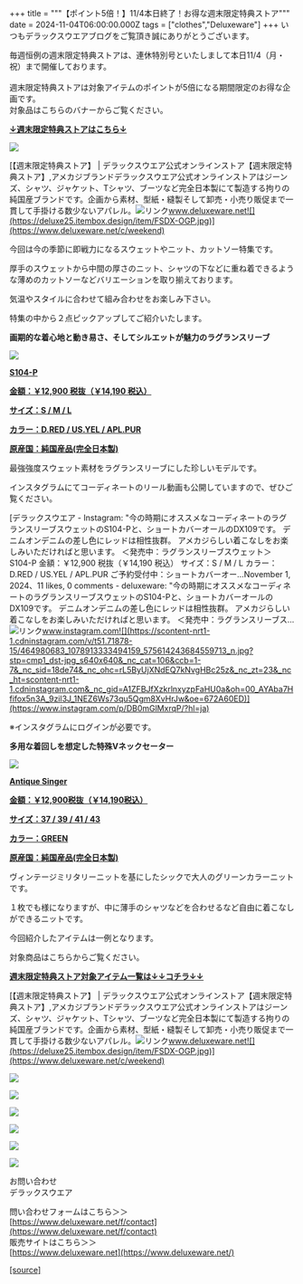 +++
title = """【ポイント5倍！】11/4本日終了！お得な週末限定特典ストア"""
date = 2024-11-04T06:00:00.000Z
tags = ["clothes","Deluxeware"]
+++
いつもデラックスウエアブログをご覧頂き誠にありがとうございます。  
  
毎週恒例の週末限定特典ストアは、連休特別号といたしまして本日11/4（月・祝）まで開催しております。  
   
週末限定特典ストアは対象アイテムのポイントが5倍になる期間限定のお得な企画です。  
対象品はこちらのバナーからご覧ください。

**[↓週末限定特典ストアはこちら↓](https://www.deluxeware.net/c/weekend)**

[![](https://stat.ameba.jp/user_images/20240913/17/deluxeware/18/35/j/o1200050015485842080.jpg?caw=800)](https://www.deluxeware.net/c/weekend)

[【週末限定特典ストア】 | デラックスウエア公式オンラインストア【週末限定特典ストア】,アメカジブランドデラックスウエア公式オンラインストアはジーンズ、シャツ、ジャケット、Tシャツ、ブーツなど完全日本製にて製造する拘りの純国産ブランドです。企画から素材、型紙・縫製そして卸売・小売り販促まで一貫して手掛ける数少ないアパレル。![リンク](https://c.stat100.ameba.jp/ameblo/symbols/v3.20.0/svg/gray/editor_link.svg)www.deluxeware.net![](https://deluxe25.itembox.design/item/FSDX-OGP.jpg)](https://www.deluxeware.net/c/weekend)

今回は今の季節に即戦力になるスウェットやニット、カットソー特集です。

厚手のスウェットから中間の厚さのニット、シャツの下などに重ね着できるような薄めのカットソーなどバリエーションを取り揃えております。

気温やスタイルに合わせて組み合わせをお楽しみ下さい。

特集の中から２点ピックアップしてご紹介いたします。

**画期的な着心地と動き易さ、そしてシルエットが魅力のラグランスリーブ**

[![](https://stat.ameba.jp/user_images/20241031/17/deluxeware/8e/d7/j/o0800080015504414104.jpg)](https://www.deluxeware.net/c/deluxeware/S104-P)

**[S104-P](https://www.deluxeware.net/c/deluxeware/S104-P)**

**[金額：￥12,900 税抜（￥14,190 税込）](https://www.deluxeware.net/c/deluxeware/S104-P)**

**[サイズ：S / M / L](https://www.deluxeware.net/c/deluxeware/S104-P)**

**[カラー：D.RED / US.YEL / APL.PUR](https://www.deluxeware.net/c/deluxeware/S104-P)**

**[原産国：純国産品(完全日本製)](https://www.deluxeware.net/c/deluxeware/S104-P)**

最強強度スウェット素材をラグランスリーブにした珍しいモデルです。

インスタグラムにてコーディネートのリール動画も公開していますので、ぜひご覧ください。

[デラックスウエア - Instagram: "今の時期にオススメなコーディネートのラグランスリーブスウェットのS104-Pと、ショートカバーオールのDX109です。 デニムオンデニムの差し色にレッドは相性抜群。 アメカジらしい着こなしをお楽しみいただければと思います。 ＜発売中：ラグランスリーブスウェット＞ S104-P 金額：￥12,900 税抜（￥14,190 税込） サイズ：S / M / L カラー：D.RED / US.YEL / APL.PUR ご予約受付中：ショートカバーオー…November 1, 2024、11 likes, 0 comments - deluxeware: "今の時期にオススメなコーディネートのラグランスリーブスウェットのS104-Pと、ショートカバーオールのDX109です。 デニムオンデニムの差し色にレッドは相性抜群。 アメカジらしい着こなしをお楽しみいただければと思います。 ＜発売中：ラグランスリーブス…![リンク](https://c.stat100.ameba.jp/ameblo/symbols/v3.20.0/svg/gray/editor_link.svg)www.instagram.com![](https://scontent-nrt1-1.cdninstagram.com/v/t51.71878-15/464980683_1078913333494159_575614243684559713_n.jpg?stp=cmp1_dst-jpg_s640x640&_nc_cat=106&ccb=1-7&_nc_sid=18de74&_nc_ohc=rL5ByUjXNdEQ7kNvgHBc25z&_nc_zt=23&_nc_ht=scontent-nrt1-1.cdninstagram.com&_nc_gid=A1ZFBJfXzkrlnxyzpFaHU0a&oh=00_AYAba7Hfifox5n3A_9zil3J_1NEZ6Ws73qu5Qgm8XvHrJw&oe=672A60ED)](https://www.instagram.com/p/DB0mGlMxrqP/?hl=ja)

※インスタグラムにログインが必要です。

**多用な着回しを想定した特殊Vネックセーター**

[![](https://stat.ameba.jp/user_images/20241101/17/deluxeware/15/b7/j/o0800080015504813235.jpg)](https://www.deluxeware.net/c/dalees/AntiqueSinger)

**[Antique Singer](https://www.deluxeware.net/c/dalees/AntiqueSinger)**

**[金額：￥12,900税抜（￥14,190税込）](https://www.deluxeware.net/c/dalees/AntiqueSinger)**

**[サイズ：37 / 39 / 41 / 43](https://www.deluxeware.net/c/dalees/AntiqueSinger)**

**[カラー：GREEN](https://www.deluxeware.net/c/dalees/AntiqueSinger)**

**[原産国：純国産品(完全日本製)](https://www.deluxeware.net/c/dalees/AntiqueSinger)**

ヴィンテージミリタリーニットを基にしたシックで大人のグリーンカラーニットです。

１枚でも様になりますが、中に薄手のシャツなどを合わせるなど自由に着こなしができるニットです。

今回紹介したアイテムは一例となります。

対象商品はこちらからご覧ください。

[**週末限定特典ストア対象アイテム一覧は↓↓コチラ↓↓**](https://www.deluxeware.net/c/weekend)

[【週末限定特典ストア】 | デラックスウエア公式オンラインストア【週末限定特典ストア】,アメカジブランドデラックスウエア公式オンラインストアはジーンズ、シャツ、ジャケット、Tシャツ、ブーツなど完全日本製にて製造する拘りの純国産ブランドです。企画から素材、型紙・縫製そして卸売・小売り販促まで一貫して手掛ける数少ないアパレル。![リンク](https://c.stat100.ameba.jp/ameblo/symbols/v3.20.0/svg/gray/editor_link.svg)www.deluxeware.net![](https://deluxe25.itembox.design/item/FSDX-OGP.jpg)](https://www.deluxeware.net/c/weekend)

[![](https://stat.ameba.jp/user_images/20241029/15/deluxeware/ac/ef/j/o1200050015503631118.jpg?caw=800)](https://www.deluxeware.net/f/STACKMAN)

[![](https://stat.ameba.jp/user_images/20241029/15/deluxeware/07/cc/j/o1200050015503632904.jpg?caw=800)](https://www.deluxeware.net/c/akita)

[![](https://stat.ameba.jp/user_images/20240614/12/deluxeware/fb/b4/j/o0800026015451324172.jpg?caw=800)](https://www.deluxeware.net/c/2024FWreserveall)

[![](https://stat.ameba.jp/user_images/20240315/15/deluxeware/04/7f/j/o0800026015413271803.jpg?caw=800)](https://www.instagram.com/deluxeware/?hl=ja)

[![](https://stat.ameba.jp/user_images/20220415/12/deluxeware/3b/ce/j/o0800026015103175481.jpg?caw=800)](https://www.deluxeware.net/f/headstore)

[![](https://stat.ameba.jp/user_images/20220415/12/deluxeware/d7/c6/j/o0800026015103175487.jpg?caw=800)](https://www.deluxeware.net/)

お問い合わせ  
デラックスウエア

問い合わせフォームはこちら＞＞  
[https://www.deluxeware.net/f/contact](https://www.deluxeware.net/f/contact)  
販売サイトはこちら＞＞  
[https://www.deluxeware.net](https://www.deluxeware.net/)

[[source]](https://ameblo.jp/deluxeware/entry-12873429340.html)
